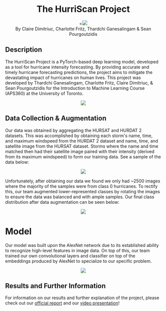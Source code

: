 <h1 align="center"> The HurriScan Project </h1>
<div align="center">
 <<img src="https://github.com/macaroonforu/HurriScan/assets/121368271/1c72086f-ca72-4d99-bdbb-933a8d2ac8a8">
 <!-- <img src="https://github.com/macaroonforu/HurriScan/blob/main/Images/Hursat_Visualizer.png?pngraw=true">-->
<div align="center"> By Claire Dimitriuc, Charlotte Fritz, Thardchi Ganesalingam & Sean Pourgoutzidis </div>
</div>

## Description


The HurriScan Project is a PyTorch-based deep learning model, developed as a tool for hurricane intensity forecasting. By providing accurate and timely hurricane forecasting predictions, the project aims to mitigate the devastating impact of hurricanes on human lives. This project was developed by Thardchi Ganesalingam, Charlotte Fritz, Claire Dimitriuc, & Sean Pourgoutzidis for the Introduction to Machine Learning Course (APS360) at the University of Toronto.

<div align="center">
<img src="https://github.com/macaroonforu/HurriScan/assets/121368271/80e4f246-2b2f-4c2b-8715-0b6734c0b7c0">
<!--<img src="https://github.com/macaroonforu/HurriScan/blob/main/Images/final_report_illustration.png?pngraw=true">-->
</div>

## Data Collection & Augmentation

Our data was obtained by aggregating the HURSAT and HURDAT 2 datasets. This was accomplished by obtaining each storm's name, time, and maximum windspeed from the HURDAT 2 dataset and name, time, and satellite image from the HURSAT dataset. Storms where the name and time matched then had their satellite image paired with their intensity (derived from its maximum windspeed) to form our training data. See a sample of the data below:

<div align="center">
  <img src="https://github.com/macaroonforu/HurriScan/assets/121368271/28884438-f747-4e0d-90fc-7de14eeeac1d">
  <!--<img src="https://github.com/macaroonforu/HurriScan/blob/main/Images/Qualitative_Results.png?pngraw=true">-->
</div>

Unfortunately, after obtaining our data we found we only had ~2500 images where the majority of the samples were from class 0 hurricanes. To rectify this, our team augmented lower-represented classes by rotating the images to ensure the data was balanced and with ample samples. Our final class distribution after data augmentation can be seen below:

<div align="center">
 <img src="https://github.com/macaroonforu/HurriScan/assets/121368271/48d7d2fe-1974-4f5e-bb58-81302c3bdb0a">
 <!-- <img src="https://github.com/macaroonforu/HurriScan/blob/main/Images/data-class-distribution.png?pngraw=true">-->
</div>

# Model

Our model was built upon the AlexNet network due to its established ability to recognize high-level features in image data. On top of this, our team trained our own convolutional layers and classifier on top of the embeddings produced by AlexNet to specialize to our specific problem. 

<div align="center">
  <img src="https://github.com/macaroonforu/HurriScan/assets/121368271/ef655fb5-c157-41ba-a942-8cc9d347e8f4">
  <!--<img src="https://github.com/macaroonforu/HurriScan/blob/main/Images/final_model.png?pngraw=true">-->
</div> 

## Results and Further Information

For information on our results and further explanation of the project, please check out our [official report](https://drive.google.com/file/d/1k8KF6Ui9yT2awSPM993zoFm_6jhEKOsA/view?usp=sharing) and our [video presentation](https://drive.google.com/file/d/19rEmTvcj-dvJqhJ7uodOpZdjCWpxrR81/view?usp=drive_link)!
